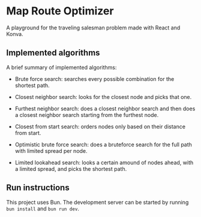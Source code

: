 # Map Route Optimizer

A playground for the traveling salesman problem made with React and Konva.

## Implemented algorithms

A brief summary of implemented algorithms:
- Brute force search: searches every possible combination for the shortest path.
- Closest neighbor search: looks for the closest node and picks that one.
- Furthest neighbor search: does a closest neighbor search and then does a closest neighbor search starting from the furthest node.
- Closest from start search: orders nodes only based on their distance from start.

- Optimistic brute force search: does a bruteforce search for the full path with limited spread per node.
- Limited lookahead search: looks a certain amound of nodes ahead, with a limited spread, and picks the shortest path.

## Run instructions
This project uses Bun. The development server can be started by running `bun install` and `bun run dev`.
